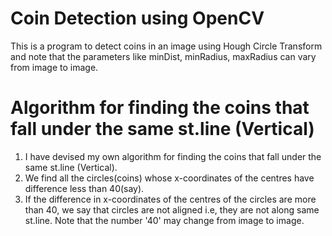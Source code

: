 # Coin Detection using OpenCV
This is a program to detect coins in an image using Hough Circle Transform and note that the parameters like minDist, minRadius, maxRadius can vary from image to image.
# Algorithm for finding the coins that fall under the same st.line (Vertical)
1. I have devised my own algorithm for finding the coins that fall under the same st.line (Vertical). 
2. We find all the circles(coins) whose x-coordinates of the centres have difference less than 40(say). 
3. If the difference in x-coordinates of the centres of the circles are more than 40, we say that circles are not aligned i.e, they are not along same st.line. Note that the number '40' may change from image to image.
